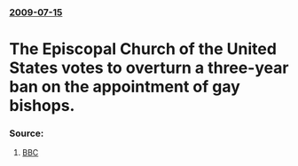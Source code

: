 ### [2009-07-15](/news/2009/07/15/index.md)

#  The Episcopal Church of the United States votes to overturn a three-year ban on the appointment of gay bishops. 




### Source:

1. [BBC](http://news.bbc.co.uk/2/hi/uk_news/8149248.stm)
